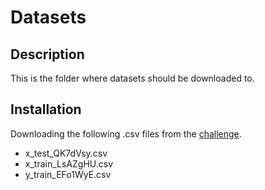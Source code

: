 # Datasets

## Description

This is the folder where datasets should be downloaded to.

## Installation

Downloading the following .csv files from the [challenge](https://challengedata.ens.fr/challenges/28).

- x_test_QK7dVsy.csv
- x_train_LsAZgHU.csv
- y_train_EFo1WyE.csv
